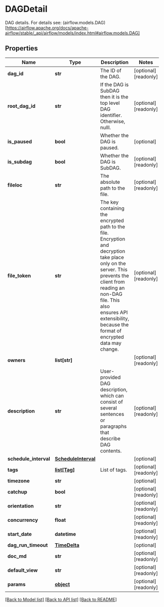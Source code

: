 # DAGDetail

DAG details.  For details see: (airflow.models.DAG)[https://airflow.apache.org/docs/apache-airflow/stable/_api/airflow/models/index.html#airflow.models.DAG] 
## Properties
Name | Type | Description | Notes
------------ | ------------- | ------------- | -------------
**dag_id** | **str** | The ID of the DAG. | [optional] [readonly] 
**root_dag_id** | **str** | If the DAG is SubDAG then it is the top level DAG identifier. Otherwise, nulll. | [optional] [readonly] 
**is_paused** | **bool** | Whether the DAG is paused. | [optional] 
**is_subdag** | **bool** | Whether the DAG is SubDAG. | [optional] [readonly] 
**fileloc** | **str** | The absolute path to the file. | [optional] [readonly] 
**file_token** | **str** | The key containing the encrypted path to the file. Encryption and decryption take place only on the server. This prevents the client from reading an non-DAG file. This also ensures API extensibility, because the format of encrypted data may change.  | [optional] [readonly] 
**owners** | **list[str]** |  | [optional] [readonly] 
**description** | **str** | User-provided DAG description, which can consist of several sentences or paragraphs that describe DAG contents.  | [optional] [readonly] 
**schedule_interval** | [**ScheduleInterval**](ScheduleInterval.md) |  | [optional] 
**tags** | [**list[Tag]**](Tag.md) | List of tags. | [optional] [readonly] 
**timezone** | **str** |  | [optional] 
**catchup** | **bool** |  | [optional] [readonly] 
**orientation** | **str** |  | [optional] [readonly] 
**concurrency** | **float** |  | [optional] [readonly] 
**start_date** | **datetime** |  | [optional] [readonly] 
**dag_run_timeout** | [**TimeDelta**](TimeDelta.md) |  | [optional] 
**doc_md** | **str** |  | [optional] [readonly] 
**default_view** | **str** |  | [optional] [readonly] 
**params** | [**object**](.md) |  | [optional] [readonly] 

[[Back to Model list]](../README.md#documentation-for-models) [[Back to API list]](../README.md#documentation-for-api-endpoints) [[Back to README]](../README.md)


